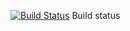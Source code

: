 [![Build Status](http://45.56.108.117:32000/buildStatus/icon?job=jenkins-challenge2)](http://45.56.108.117:32000/job/jenkins-challenge2/)
Build status
